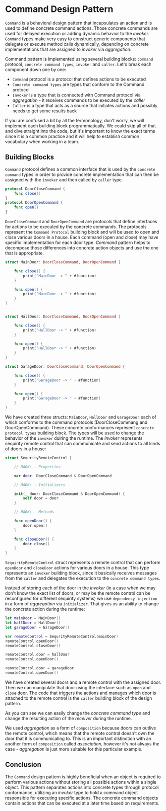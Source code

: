 # Command Design Pattern
`Command` is a behavioral design pattern that incapsulates an action and is used to define concrete command actions. Those concrete commands are used for delayed execution or adding dynamic behavior to the *invoker*. `Command` types make very easy to construct generic components that delegate or execute method calls dynamically, depending on concrete implementations that are assigned to *invoker* via *aggregation*. 

Command pattern is implemented using several building blocks: `command` protocol, `concrete command types`, `invoker` and `caller`. Let's break each component down one by one:

- `Command` protocol is a protocol that defines actions to be executed
- `Concrete command types` are types that conform to the Command protocol
- `Invoker` is a type that is connected with Command protocol via *aggregation* - it receives commands to be executed by the *caller*
- `Caller` is a type that acts as a source that initiates actions and possibly needs to get some results back

If you are confused a bit by all the termonology, don't worry, we will implement each building block programmatically. We could skip all of that and dive straight into the code, but it's important to know the exact terms since it is a common practice and it will help to establish common vocabulary when working in a team. 

## Building Blocks
`Command` protocol defines a common interface that is used by the `concrete command` types in order to provide concrete implementation that can then be assigned with the `invoker` and then called by `caller` type.

```swift
protocol DoorCloseCommand {
    func close()
}
protocol DoorOpenCommand {
    func open()
}
```
`DoorCloseCommand` and `DoorOpenCommand` are protocols that define interfaces for actions to be executed by the concrete commands. The protocols represent the `Command Protocol` building block and will be used to open and close various doors in a house. Each command (open and close) may have specific implementation for each door type. *Command* pattern helps to decompose those differences into concrete action objects and use the one that is appropriate. 

```swift
struct MainDoor: DoorCloseCommand, DoorOpenCommand {

    func close() {
        print("MainDoor -> " + #function)
    }

    func open() {
        print("MainDoor -> " + #function)
    }
}


struct HallDoor: DoorCloseCommand, DoorOpenCommand {

    func close() {
        print("HallDoor -> " + #function)
    }

    func open() {
        print("HallDoor -> " + #function)
    }
}

struct GarageDoor: DoorCloseCommand, DoorOpenCommand {

    func close() {
        print("GarageDoor -> " + #function)
    }

    func open() {
        print("GarageDoor -> " + #function)
    }
}
```
We have created three structs: `MainDoor`, `HallDoor` and `GarageDoor` each of which conforms to the command protocols (DoorCloseCommang and DoorOpenCommand). These concrete conformances represent `concrete protocol types` building block. The types will be used to change the behavior of the `invoker` duiring the runtime. The *invoker* represents sequirity remote control that can communicate and send actions to all kinds of doors in a house:

```swift
struct SequrityRemoteControl {

    // MARK: - Properties

    var door: DoorCloseCommand & DoorOpenCommand

    // MARK: - Initializers

    init(_ door: DoorCloseCommand & DoorOpenCommand) {
        self.door = door
    }

    // MARK: - Methods

    func openDoor() {
        door.open()
    }

    func closeDoor() {
        door.close()
    }
}
```

`SequirityRemoteControl` struct represents a remote control that can perform `openDoor` and `closeDoor` actions for various doors in a house. This type represents an `invoker` building block, since it basically receives messages from the `caller` and delegates the execution to the `concrete command types`. 

Instead of storing each of the door in the *invoker* (in a case when we may don't know the exact list of doors, or may be the remote control can be reconfigured for different sequirity systems) we use `dependency injection` in a form of *aggregation* via `initializer`. That gives us an ability to change the concrete action during the runtime:

```swift
let mainDoor = MainDoor()
let hallDoor = HallDoor()
let garageDoor = GarageDoor()

var remoteControl = SequrityRemoteControl(mainDoor)
remoteControl.openDoor()
remoteControl.closeDoor()

remoteControl.door = hallDoor
remoteControl.openDoor()

remoteControl.door = garageDoor
remoteControl.openDoor()
```
We have created several doors and a remote control with the assigned door. Then we can manipulate that door using the interface such as `open` and `close` door. The code that triggers the actions and manages which door is attached to the remote control is the `caller` building block of the design pattern. 

As you can see we can easily change the *concrete command type* and change the resulting action of the *receiver* during the runtime. 

We used *aggregation* as a form of `composition` because doors can outlive the remote control, which means that the remote control doesn't own the door that it is communicating to. This is an important distinction with an another form of `composition` called *association*, however it's not always the case - *aggregation* is just more suitable for this particular example.

## Conclusion 
The `Command` design pattern is highly beneficial when an object is required to perform various actions without storing all possible actions within a single object. This pattern separates actions into concrete types through protocol conformance, utilizing an *invoker* type to hold a command object responsible for executing specific actions. The concrete command objects contain actions that can be executed at a later time based on requirements.
